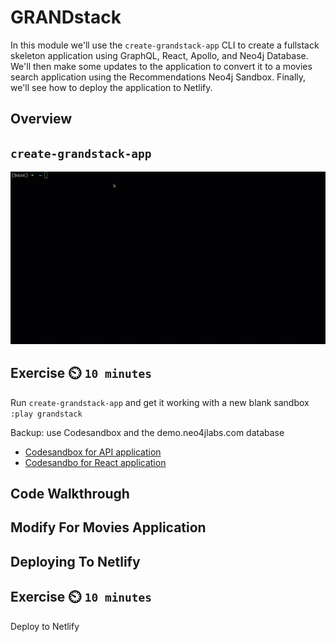 # GRANDstack

In this module we'll use the `create-grandstack-app` CLI to create a fullstack skeleton application using GraphQL, React, Apollo, and Neo4j Database. We'll then make some updates to the application to convert it to a movies search application using the Recommendations Neo4j Sandbox. Finally, we'll see how to deploy the application to Netlify.

## Overview

## `create-grandstack-app`

![create-grandstack-app CLI](img/create-grandstack-app.gif)

## Exercise ⏲️ `10 minutes`

Run `create-grandstack-app` and get it working with a new blank sandbox
`:play grandstack`

Backup: use Codesandbox and the demo.neo4jlabs.com database

* [Codesandbox for API application](https://codesandbox.io/s/github/grand-stack/fullstack-graphql-workshop/tree/master/2_GRANDstack/api)
* [Codesandbo for React application](https://codesandbox.io/s/github/grand-stack/fullstack-graphql-workshop/tree/master/2_GRANDstack/web-react)

## Code Walkthrough

## Modify For Movies Application

## Deploying To Netlify

## Exercise ⏲️ `10 minutes`

Deploy to Netlify